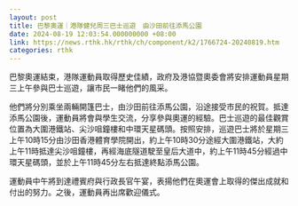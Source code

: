 ```yaml
---
layout: post
title: 巴黎奧運｜港隊健兒周三巴士巡遊　由沙田前往添馬公園
date: 2024-08-19 12:03:54.000000000 +08:00
link: https://news.rthk.hk/rthk/ch/component/k2/1766724-20240819.htm
categories: rthk
---
```


​巴黎奧運結束，港隊運動員取得歷史佳績，政府及港協暨奧委會將安排運動員星期三上午參與巴士巡遊，讓市民一睹他們的風采。

他們將分別乘坐兩輛開篷巴士，由沙田前往添馬公園，沿途接受巿民的祝賀。抵達添馬公園後，運動員將會與學生交流，分享參與奧運的經驗。巴士巡遊的最佳觀賞位置為大圍港鐵站、尖沙咀鐘樓和中環天星碼頭。按照安排，巡遊巴士將於星期三上午10時15分由沙田香港體育學院開出，約上午10時30分途經大圍港鐵站，大約上午11時抵達尖沙咀鐘樓，再經海底隧道駛至皇后大道中，約上午11時45分經過中環天星碼頭，並於上午11時45分左右抵達終點添馬公園。

運動員中午將到達禮賓府與行政長官午宴，表揚他們在奧運會上取得的傑出成就和付出的努力。之後，運動員再出席歡迎儀式。
